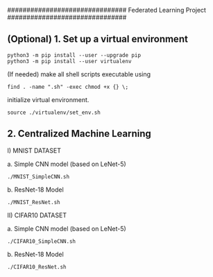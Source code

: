 ############################### Federated Learning Project ###############################

## (Optional) 1. Set up a virtual environment

```
python3 -m pip install --user --upgrade pip
python3 -m pip install --user virtualenv
```
(If needed) make all shell scripts executable using
```
find . -name ".sh" -exec chmod +x {} \;
```
initialize virtual environment.
```
source ./virtualenv/set_env.sh
```


## 2. Centralized Machine Learning 

I) MNIST DATASET

a. Simple CNN model (based on LeNet-5)

```
./MNIST_SimpleCNN.sh
```
b. ResNet-18 Model

```
./MNIST_ResNet.sh
```

II) CIFAR10 DATASET

a. Simple CNN model (based on LeNet-5)

```
./CIFAR10_SimpleCNN.sh
```
b. ResNet-18 Model

```
./CIFAR10_ResNet.sh
```

